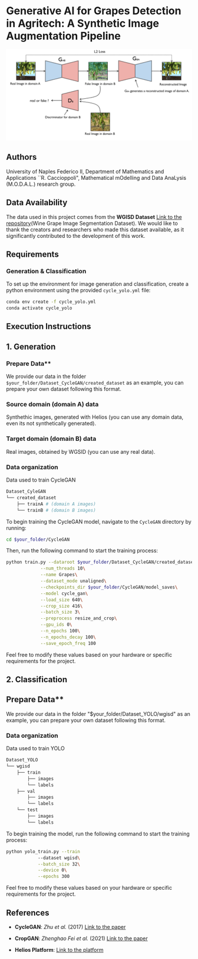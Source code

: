 # Generative AI for Grapes Detection in Agritech: A Synthetic Image Augmentation Pipeline

![Alt text](images/CycleGAN.png)


## Authors
University of Naples Federico II, Department of Mathematics and Applications ``R. Caccioppoli", Mathematical mOdelling and Data AnaLysis (M.O.D.A.L.) research group.


## Data Availability
The data used in this project comes from the **WGISD Dataset** [Link to the repository](https://github.com/thsant/wgisd)(Wine Grape Image Segmentation Dataset). We would like to thank the creators and researchers who made this dataset available, as it significantly contributed to the development of this work.


## Requirements

### Generation & Classification  
To set up the environment for image generation and classification, create a python environment using the provided `cycle_yolo.yml` file:  
```sh
conda env create -f cycle_yolo.yml
conda activate cycle_yolo
```


## Execution Instructions

## 1. Generation

### Prepare Data**
We provide our data in the folder `$your_folder/Dataset_CycleGAN/created_dataset` as an example, you can prepare your own dataset following this format. 

### **Source domain (domain A) data**
Synthethic images, generated with Helios (you can use any domain data, even its not synthetically generated).  

### **Target domain (domain B) data**
Real images, obtained by WGSID (you can use any real data).

### **Data organization**
Data used to train CycleGAN
```bash
Dataset_CyleGAN
└── created_dataset
    ├── trainA # (domain A images)
    └── trainB # (domain B images)
```
To begin training the CycleGAN model, navigate to the `CycleGAN` directory by running:

```sh
cd $your_folder/CycleGAN

```
Then, run the following command to start the training process:

```sh
python train.py --dataroot $your_folder/Dataset_CycleGAN/created_dataset\
             --num_threads 10\
             --name Grapes\
             --dataset_mode unaligned\
             --checkpoints_dir $your_folder/CycleGAN/model_saves\
             --model cycle_gan\
             --load_size 640\
             --crop_size 416\
             --batch_size 3\
             --preprocess resize_and_crop\
             --gpu_ids 0\
             --n_epochs 100\
             --n_epochs_decay 100\
             --save_epoch_freq 100
```
Feel free to modify these values based on your hardware or specific requirements for the project.

## 2. Classification
## Prepare Data**
We provide our data in the folder "$your_folder/Dataset_YOLO/wgisd" as an example, you can prepare your own dataset following this format. 

### **Data organization**
Data used to train YOLO
```bash
Dataset_YOLO
└── wgisd
    ├── train
        ├── images
        └── labels
    ├── val
        ├── images
        └── labels
    └── test
        ├── images
        └── labels
```
To begin training the  model, run the following command to start the training process:
```sh
python yolo_train.py --train
            --dataset wgisd\
            --batch_size 32\
            --device 0\
            --epochs 300
```
Feel free to modify these values based on your hardware or specific requirements for the project.

## References

- **CycleGAN**: *Zhu et al.* (2017) [Link to the paper](https://arxiv.org/abs/1703.10593)

- **CropGAN**: *Zhenghao Fei et al.* (2021) [Link to the paper](https://arxiv.org/abs/2108.13344)

- **Helios Platform**: [Link to the platform](https://baileylab.ucdavis.edu/software/helios/)
